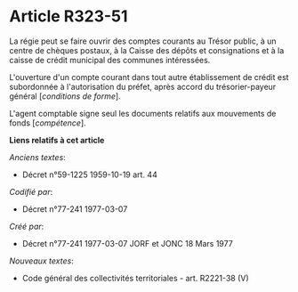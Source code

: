 # Article R323-51

La régie peut se faire ouvrir des comptes courants au Trésor public, à un centre de chèques postaux, à la Caisse des dépôts
et consignations et à la caisse de crédit municipal des communes intéressées.

L'ouverture d'un compte courant dans tout autre établissement de crédit est subordonnée à l'autorisation du préfet, après
accord du trésorier-payeur général [*conditions de forme*].

L'agent comptable signe seul les documents relatifs aux mouvements de fonds [*compétence*].

**Liens relatifs à cet article**

_Anciens textes_:

  - Décret n°59-1225 1959-10-19 art. 44

_Codifié par_:

  - Décret n°77-241 1977-03-07

_Créé par_:

  - Décret n°77-241 1977-03-07 JORF et JONC 18 Mars 1977

_Nouveaux textes_:

  - Code général des collectivités territoriales - art. R2221-38 (V)
